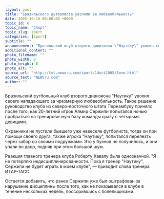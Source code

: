 ```yaml
---
layout: post
title: "Бразильского футболиста уволили за любвеобильность"
date: 2005-10-16 00:00:00 +0000
topic_id: 6
topic_name: "Спорт"
topic_slug: sport
categories: [sport]
subtitle: ""
announcement: "Бразильский клуб второго дивизиона \"Наутику\" уволил своего нападающего за чрезмерную любвеобильность. Такое решение руководство клуба приняло после того, как 20-летний игрок Алмир Сержипи попытался ночью пробраться на тренировочную базу команды сразу с четырьмя девицами."
additional_content: ""
photo_filename: ""
photo_width: 0
photo_height: 0
photo_alt: ""
source_url: "http://txt.newsru.com/sport/14oct2005/love.html"
source_text: "NEWSru.com"
author: ""
---
```

Бразильский футбольный клуб второго дивизиона "Наутику" уволил своего нападающего за чрезмерную любвеобильность. Такое решение руководство клуба из северо-восточного штата Пернамбуку приняло после того, как 20-летний игрок Алмир Сержипи попытался ночью пробраться на тренировочную базу команды сразу с четырьмя девицами.

Охранники не пустили бывшего уже навеселе футболиста, тогда он при помощи своего друга, также игрока "Наутику", попытался перелезть через забор со своими подружками. Это у буянов не получилось, и они упали во двор, подняв при этом большой шум.

Реакция главного тренера клуба Роберту Кавалу была однозначной. "Я не потерплю недисциплинированности. Пока я тренер "Наутику", Сержипи не будет играть в моем клубе", &mdash; приводит слова тренера ИТАР-ТАСС.

Остается добавить, что ранее Сержипи уже был оштрафован за нарушение дисциплины после того, как не показывался в клубе в течение нескольких недель, поссорившись с болельщиками.
